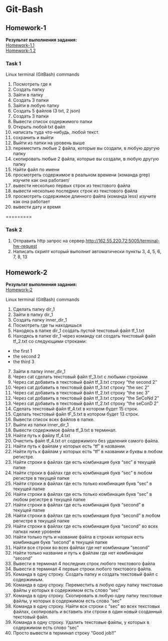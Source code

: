 # Git-Bash
## Homework-1
<b>Результат выполнения задания:</b>\
[Homework-1.1](https://github.com/JosieVi/Git-Bash/blob/main/Homework-1.1.txt)\
[Homework-1.2](https://github.com/JosieVi/Git-Bash/blob/main/Homework-1.2.sh)

### Task 1
Linux terminal (GitBash) commands
1) Посмотреть где я 
2) Создать папку 
3) Зайти в папку 
4) Создать 3 папки 
5) Зайти в любую папку 
6) Создать 5 файлов (3 txt, 2 json) 
7) Создать 3 папки 
8) Вывести список содержимого папки 
9) Открыть любой txt файл 
10) написать туда что-нибудь, любой текст.
11) сохранить и выйти
12) Выйти из папки на уровень выше 
13) переместить любые 2 файла, которые вы создали, в любую другую папку 
14) скопировать любые 2 файла, которые вы создали, в любую другую папку 
15) Найти файл по имени 
16) просмотреть содержимое в реальном времени (команда grep) изучите как она работает/ 
17) вывести несколько первых строк из текстового файла 
18) вывести несколько последних строк из текстового файла 
19) просмотреть содержимое длинного файла (команда less) изучите как она работает 
20) вывести дату и время 

=========

### Task 2
1) Отправить http запрос на сервер.http://162.55.220.72:5005/terminal-hw-request 
2) Написать скрипт который выполнит автоматически пункты 3, 4, 5, 6, 7, 8, 13

## Homework-2
<b>Результат выполнения задания:</b>\
[Homework-2](https://github.com/JosieVi/Git-Bash/blob/main/Homework-2.txt)

Linux terminal (GitBash) commands
1. Сделать папку dir_1 
2. Зайти в папку dir_1
3. Создать папку inner_dir_1
4. Посмотреть где ты находишься
5. Находясь в папке dir_1 создать пустой текстовый файл tf_1.txt
6. Находясь в папке dir_1 через команду cat создать текстовый файл tf_2.txt со следующими строками:
- the first 1
- the second 2
- the third 3
7. Зайти в папку inner_dir_1
8. Через cat сделать текстовый файл tf_3.txt  c любыми строками
9. Через cat добавить в текстовый файл tf_3.txt строку “the second 2”
10. Через cat добавить в текстовый файл tf_3.txt строку “the sec 2”
11. Через cat добавить в текстовый файл tf_2.txt строку “the sec 3”
12. Через cat добавить в текстовый файл tf_3.txt строку “the SeCoNd 2”
13. Через cat добавить в текстовый файл tf_2.txt строку “the seConD 2”
14. Сделать текстовый файл tf_4.txt в котором будет 15 строк.
15. Сделать текстовый файл tF_5.txt в котором будет 13 строк.
16. Вывести список всех файлов в папке.
17. Выйти из папки inner_dir_1
18. Вывести содержимое файла tf_3.txt в терминал.
19. Найти путь к файлу tf_4.txt
20. Очистить файл tf_4.txt от содержимого без удаления самого файла.
21. Найти путь к файлам у которых есть  “tf” в названии.
22. Найти путь к файлам у которых есть  “tf” в названии и буквы в любом регистре.
23. Найти строки в файлах где есть комбинация букв “sec” в текущей папке
24. Найти строки в файлах где есть комбинация букв “sec” в любом регистре в текущей папке
25. Найти строки в файлах где есть только комбинация букв “sec” в текущей папке
26. Найти строки в файлах где есть только комбинация букв “sec” в любом регистре в текущей папке
27. Найти строки в файлах где есть комбинация букв “second” в текущей папке
28. Найти строки в файлах где есть комбинация букв “second” в любом регистре в текущей папке
29. Найти строки в файлах где есть комбинация букв “second” во всех папках ниже уровнем
30. Найти только путь и название файла в строках которых есть комбинация букв “second” в текущей папке
31. Найти все строки во всех файлах где нет комбинации “second”
32. Найти только название и путь к файлам где нет комбинации “second”
33. Вывести в терминал 4 последних строк любого текстового файла
34. Вывести в терминал 4 первые строки любого текстового файла.
35. Команда в одну строку. Создать папку и создать текстовый файл с содержимым.
36. Команда в одну строку. Переместить в любую одну папку текстовые файлы у которых в содержимом есть слово “sec”
37. Команда в одну строку. Скопировать в любую одну папку текстовые файлы, у которых в содержимом есть слово “sec”
38. Команда в одну строку. Найти все строки c “sec” во всех текстовых файлах, скопировать и вставить эти строки в один новый созданный текстовый файл.
39. Команда в одну строку. Удалить текстовые файлы, у которых в содержимом есть слово “sec”
40. Просто вывести в терминал строку “Good job!!”